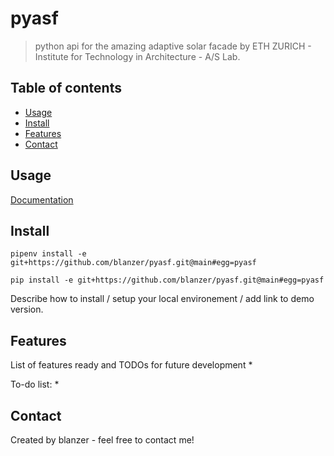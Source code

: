 # pyasf
> python api for the amazing adaptive solar facade by ETH ZURICH - Institute for Technology in Architecture - A/S Lab.

## Table of contents
* [Usage](#usage)
* [Install](#install)
* [Features](#features)
* [Contact](#contact)

## Usage

[Documentation](https://htmlpreview.github.io/?https://github.com/blanzer/pyasf/blob/main/doc/pyasf.html)


## Install


```
pipenv install -e git+https://github.com/blanzer/pyasf.git@main#egg=pyasf

pip install -e git+https://github.com/blanzer/pyasf.git@main#egg=pyasf
```

Describe how to install / setup your local environement / add link to demo version.


## Features
List of features ready and TODOs for future development
* 

To-do list:
* 

## Contact
Created by blanzer - feel free to contact me!
